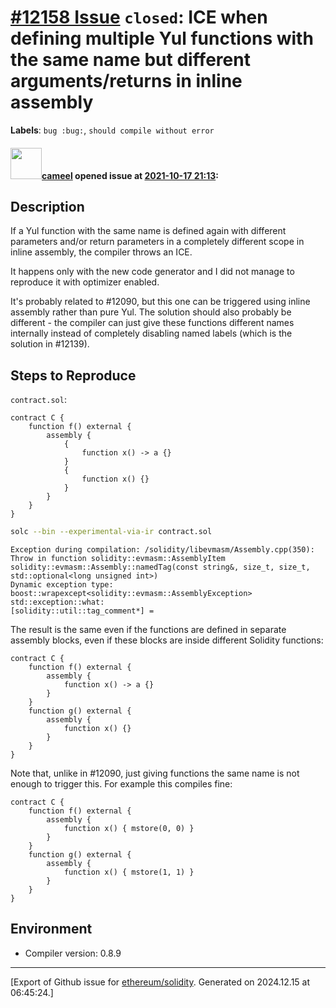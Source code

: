# [\#12158 Issue](https://github.com/ethereum/solidity/issues/12158) `closed`: ICE when defining multiple Yul functions with the same name but different arguments/returns in inline assembly
**Labels**: `bug :bug:`, `should compile without error`


#### <img src="https://avatars.githubusercontent.com/u/137030?v=4" width="50">[cameel](https://github.com/cameel) opened issue at [2021-10-17 21:13](https://github.com/ethereum/solidity/issues/12158):

## Description
If a Yul function with the same name is defined again with different parameters and/or return parameters in a completely different scope in inline assembly, the compiler throws an ICE.

It happens only with the new code generator and I did not manage to reproduce it with optimizer enabled.

It's probably related to #12090, but this one can be triggered using inline assembly rather than pure Yul. The solution should also probably be different - the compiler can just give these functions different names internally instead of completely disabling named labels (which is the solution in #12139).

## Steps to Reproduce
`contract.sol`:
``` solidity
contract C {
    function f() external {
        assembly {
            {
                function x() -> a {}
            }
            {
                function x() {}
            }
        }
    }
}
```
```bash
solc --bin --experimental-via-ir contract.sol
```
```
Exception during compilation: /solidity/libevmasm/Assembly.cpp(350): Throw in function solidity::evmasm::AssemblyItem solidity::evmasm::Assembly::namedTag(const string&, size_t, size_t, std::optional<long unsigned int>)
Dynamic exception type: boost::wrapexcept<solidity::evmasm::AssemblyException>
std::exception::what:
[solidity::util::tag_comment*] =
```

The result is the same even if the functions are defined in separate assembly blocks, even if these blocks are inside different Solidity functions:
```solidity
contract C {
    function f() external {
        assembly {
            function x() -> a {}
        }
    }
    function g() external {
        assembly {
            function x() {}
        }
    }
}
```

Note that, unlike in #12090, just giving functions the same name is not enough to trigger this. For example this compiles fine:
```solidity
contract C {
    function f() external {
        assembly {
            function x() { mstore(0, 0) }
        }
    }
    function g() external {
        assembly {
            function x() { mstore(1, 1) }
        }
    }
}
```
## Environment
- Compiler version: 0.8.9




-------------------------------------------------------------------------------



[Export of Github issue for [ethereum/solidity](https://github.com/ethereum/solidity). Generated on 2024.12.15 at 06:45:24.]
